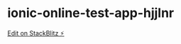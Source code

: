 # ionic-online-test-app-hjjlnr

[Edit on StackBlitz ⚡️](https://stackblitz.com/edit/ionic-online-test-app-hjjlnr)